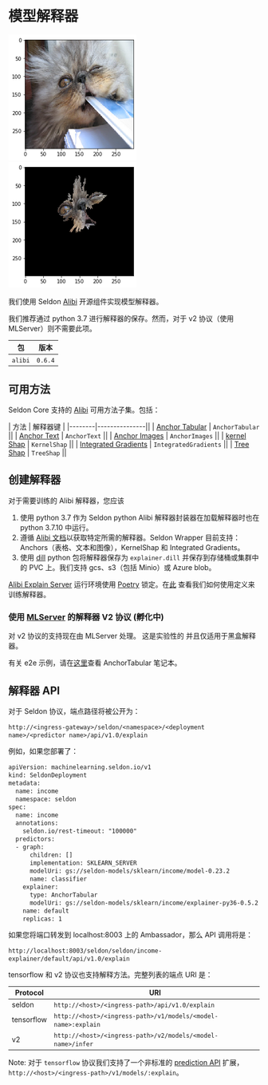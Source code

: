 # 模型解释器

![cat](cat.png)
![explanation](cat_explanation.png)

我们使用 Seldon [Alibi](https://github.com/SeldonIO/alibi) 开源组件实现模型解释器。

我们推荐通过 python 3.7 进行解释器的保存。然而，对于 v2 协议（使用 MLServer）则不需要此项。

| 包 | 版本 |
| ------ | ----- |
| `alibi` | `0.6.4` |


## 可用方法

Seldon Core 支持的 [Alibi](https://github.com/SeldonIO/alibi) 可用方法子集。包括：


| 方法 | 解释器键 |
|--------|---------------||
| [Anchor Tabular](https://docs.seldon.io/projects/alibi/en/latest/methods/Anchors.html) | `AnchorTabular` ||
| [Anchor Text](https://docs.seldon.io/projects/alibi/en/latest/methods/Anchors.html) | `AnchorText` ||
| [Anchor Images](https://docs.seldon.io/projects/alibi/en/latest/methods/Anchors.html) | `AnchorImages` ||
| [kernel Shap](https://docs.seldon.io/projects/alibi/en/latest/methods/KernelSHAP.html) | `KernelShap` ||
| [Integrated Gradients](https://docs.seldon.io/projects/alibi/en/latest/methods/IntegratedGradients.html) | `IntegratedGradients` ||
| [Tree Shap](https://docs.seldon.io/projects/alibi/en/latest/methods/TreeSHAP.html) | `TreeShap` ||

## 创建解释器

对于需要训练的 Alibi 解释器，您应该

 1. 使用 python 3.7 作为 Seldon python Alibi 解释器封装器在加载解释器时也在 python 3.7.10 中运行。
 2. 遵循 [Alibi 文档](https://docs.seldon.io/projects/alibi/en/latest/index.html)以获取特定所需的解释器。Seldon Wrapper 目前支持：Anchors（表格、文本和图像），KernelShap 和 Integrated Gradients。
 3. 使用 [dill](https://pypi.org/project/dill/) python 包将解释器保存为 `explainer.dill` 并保存到存储桶或集群中的 PVC 上。我们支持 gcs、s3（包括 Minio）或 Azure blob。

[Alibi Explain Server](https://github.com/SeldonIO/seldon-core/tree/master/components/alibi-explain-server) 运行环境使用 [Poetry](https://python-poetry.org/) 锁定。在[此](../examples/iris_explainer_poetry.html) 查看我们如何使用定义来训练解释器。

### 使用 [MLServer](https://github.com/SeldonIO/MLServer) 的解释器 V2 协议 (孵化中)

对 v2 协议的支持现在由 MLServer 处理。 这是实验性的
并且仅适用于黑盒解释器。

有关 e2e 示例，请在[这里](../examples/iris_anchor_tabular_explainer_v2.html)查看 AnchorTabular 笔记本。

## 解释器 API

对于 Seldon 协议，端点路径将被公开为：

```
http://<ingress-gateway>/seldon/<namespace>/<deployment name>/<predictor name>/api/v1.0/explain
```

例如，如果您部署了：

```
apiVersion: machinelearning.seldon.io/v1
kind: SeldonDeployment
metadata:
  name: income
  namespace: seldon
spec:
  name: income
  annotations:
    seldon.io/rest-timeout: "100000"
  predictors:
  - graph:
      children: []
      implementation: SKLEARN_SERVER
      modelUri: gs://seldon-models/sklearn/income/model-0.23.2
      name: classifier
    explainer:
      type: AnchorTabular
      modelUri: gs://seldon-models/sklearn/income/explainer-py36-0.5.2
    name: default
    replicas: 1
```

如果您将端口转发到 localhost:8003 上的 Ambassador，那么 API 调用将是：

```
http://localhost:8003/seldon/seldon/income-explainer/default/api/v1.0/explain
```

tensorflow 和 v2 协议也支持解释方法。完整列表的端点 URI 是：

| Protocol | URI |
| ------ | ----- |
| seldon | `http://<host>/<ingress-path>/api/v1.0/explain` |
| tensorflow | `http://<host>/<ingress-path>/v1/models/<model-name>:explain` |
| v2 | `http://<host>/<ingress-path>/v2/models/<model-name>/infer` |


Note: 对于 `tensorflow` 协议我们支持了一个非标准的 [prediction API](../graph/protocols.md#rest-and-grpc-tensorflow-protocol) 扩展，`http://<host>/<ingress-path>/v1/models/:explain`。
